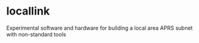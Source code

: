 # locallink
Experimental software and hardware for building a local area APRS subnet with non-standard tools
